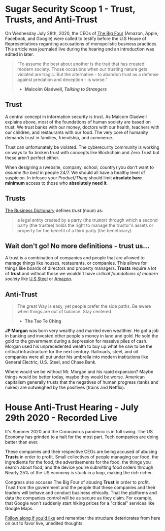 # Sugar Security Scoop 1 - Trust, Trusts, and Anti-Trust
On Wednesday July 28th, 2020, the CEOs of [The Big Four](https://en.wikipedia.org/wiki/Big_Tech#Big_Four) (Amazon, Apple, Facebook, and Google) were called to testify before the U.S House of Representatives regarding accusations of monopolistic business practices.  This article was journaled live during the hearing and an introduction was edited in later.

> "To assume the best about another is the trait that has created modern society. Those occasions when our trusting nature gets violated are tragic. But the alternative - to abandon trust as a defense against predation and deception - is worse.”
> 
> - **Malcolm Gladwell, *Talking to Strangers***

## Trust

A central concept in information security is trust. As Malcom Gladwell explains above, most of the foundations of human society are based on trust. We trust banks with our money, doctors with our health, teachers with our children, and restaurants with our food. The very core of humanity demands trust in families, friendship, and commerce. 

Trust can unfortunately be violated. The cyberecurity community is working on ways to fix broken trust with concepts like Blockchain and Zero Trust but these aren't perfect either. 

When designing a (website, company, school, country) you don't want to *assume the best* in people 24/7. We should all have a healthy level of suspicion. In infosec your *Product/Thing* should limit **absolute bare minimum** access to those who **absolutely need it**.

## Trusts

[The Business Dictionary](http://www.businessdictionary.com/definition/trust.html) defines *trust* (noun) as:

> a legal entity created by a party (the trustor) through which a second party (the trustee) holds the right to manage the trustor's assets or property for the benefit of a third party (the beneficiary).

## Wait don't go! No more definitions - trust us...

A trust is a combination of companies and people that are allowed to manage things like houses, restaurants, or companies. This allows for things like boards of directors and property managers. **Trusts** require a lot of **trust** and without those we wouldn't have *critical foundations of modern society* like [U.S Steel](https://en.wikipedia.org/wiki/U.S._Steel) or [Amazon](https://en.wikipedia.org/wiki/Amazon_(company)). 

## Anti-Trust

> The great Way is easy, yet people prefer the side paths. Be aware when things are out of balance. Stay centered 
>
> - **The Tao Te Ching**

**JP Morgan** was born very wealthy and married even wealthier. He got a job in banking and invested other people's money in land and gold. He sold the gold to the government during a depression for massive piles of cash. Morgan used his unprecedented wealth to buy up what he saw to be the critical infrastructure for the next century. Railroads, steel, and oil companies were all put under his umbrella into modern institutions like General Electric, U.S. Steel, and Chase Bank.

Where would we be without Mr. Morgan and his rapid expansion? Maybe things would be better today, maybe they would be worse. American capitalism generally trusts that the negatives of human progress (tanks and nukes) are outweighed by the positives (trains and Netflix). 

# House Anti-Trust Hearing - July 29th 2020 - Recorded Live

It's Summer 2020 and the Coronavirus pandemic is in full swing. The US Economy has grinded to a halt for the most part. Tech companies are doing better than ever. 

These companies and their respective CEOs are being accused of abusing **Trusts** in order to profit. Small collectives of people managing our food, the ingredients for the food, the advertisements for the food, the things you search about food, and the device you're submitting food orders through. Nearly 25% of the US economy is stuck in a loop, making the rich richer. 

Congress also accuses The Big Four of abusing **Trust** in order to profit. Trust from the government and the people that these companies and their leaders will behave and conduct business ethically. That the platforms and data the companies control will be as secure as they claim. For example, that Google won't suddenly start hiking prices for a "critical" services like Google Maps.

[Follow along if you'd like](https://youtu.be/T0gJYFX8WVc?t=3806) and remember the structure deteriorates from here on out to favor live, unedited thoughts. 
